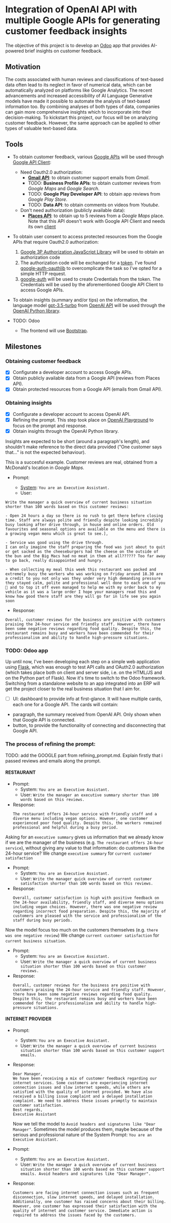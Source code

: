 # Integration of OpenAI API with multiple Google APIs for generating customer feedback insights

The objective of this project is to develop an [Odoo](https://www.odoo.com/documentation/16.0/developer/tutorials/getting_started.html) app that provides AI-powered brief insights on customer feedback.

## Motivation

The costs associated with human reviews and classifications of text-based data often lead to its neglect in favor of numerical data, which can be automatically analyzed on platforms like Google Analytics. The recent advancements and increased accessibility of AI Language Generative models have made it possible to automate the analysis of text-based information too. By combining analyses of both types of data, companies can gain more comprehensive insights which to incorporate into their decision-making.
To kickstart this project, our focus will be on analyzing customer feedback. However, the same approach can be applied to other types of valuable text-based data.

## Tools

- To obtain customer feedback, various [Google APIs](https://developers.google.com/apis-explorer) will be used through [Google API Client](https://github.com/googleapis/google-api-python-client): 

  - Need Oauth2.0 authorization:
    - **[Gmail API](https://developers.google.com/gmail/api/guides)**: to obtain customer support emails from *Gmail*.
    - TODO: **Business Profile APIs**: to obtain customer reviews from *Google Maps* and *Google Search*.
    - TODO: **Google Play Developer API**: to obtain app reviews from *Google Play Store*.
    - TODO: **Data API**: to obtain comments on videos from *Youtube*.
  - Don't need authorization (publicly available data):
    - **[Places API](https://developers.google.com/maps/documentation/places/web-service/overview)**: to obtain up to 5 reviews from a *Google Maps* place. Note that this API doesn't work with Google API Client and needs its own [client](https://github.com/googlemaps/google-maps-services-python)
- To obtain user consent to access protected resources from the Google APIs that require Oauth2.0 authorization:

  1. [Google 3P Authorization JavaScript Library](https://developers.google.com/identity/oauth2/web/guides/load-3p-authorization-library) will be used to obtain an authorization code
  2. The authorization code will be exchanged for a [token](https://developers.google.com/identity/protocols/oauth2/web-server#httprest_3). I've found [google-auth-oauthlib](https://google-auth-oauthlib.readthedocs.io/en/latest/) to overcomplicate the task so I've opted for a simple HTTP request.
  3. [google-auth](https://googleapis.dev/python/google-auth/latest/user-guide.html) will be used to create Credentials from the token. The Credentials will be used by the aforementioned Google API Client to access Google APIs.
- To obtain insights (summary and/or tips) on the information, the language model [gpt-3.5-turbo](https://platform.openai.com/docs/models/gpt-3-5) from [OpenAI API](https://platform.openai.com/docs/introduction/overview) will be used through the [OpenAI Python library](https://github.com/openai/openai-python).
- TODO: Odoo

  - The frontend will use [Bootstrap](https://getbootstrap.com/docs/5.0/getting-started/introduction/).

## Milestones

### Obtaining customer feedback

* [X] Configurate a developer account to access Google APIs.
* [X] Obtain publicly available data from a Google API (reviews from Places API).
* [X] Obtain protected resources from a Google API (emails from Gmail API).

### Obtaining insights

* [X] Configurate a developer account to access OpenAI API.
* [X] Refining the prompt. This step took place on [OpenAI Playground](https://platform.openai.com/playground) to focus on the prompt and response.
* [X] Obtain insights through the OpenAI Python library.

Insights are expected to be short (around a paragraph's length), and shouldn't make reference to the direct data provided ("One customer says that..." is not the expected behaviour).

This is a succesful example. Customer reviews are real, obtained from a McDonald's location in *Google Maps.*

- Prompt:

  * [System](https://platform.openai.com/docs/api-reference/chat/create#chat/create-role): `You are an Executive Assistant.`
  * User:

```plaintext
Write the manager a quick overview of current business situation shorter than 100 words based on this customer reviews:

- Open 24 hours a day so there is no rush to get there before closing time. Staff are always polite and friendly despite looking incredibly busy looking after drive through, in house and online orders. Old favourites and seasonal options are available on the menu and there is a growing vegan menu which is great to see.],

- Service was good using the drive through.
I can only imagine the staff preparing the food was just about to quit  or get sacked as the cheeseburgers had the cheese on the outside of the bun and the Big Macs had no meat in them at all?????? Too far away to go back, really disappointed and hungry.

- When collecting my meal this week this restaurant was packed and extremely busy the workers who was working on Friday around 18.30 are a credit to you not only was they under very high demanding pressure they stayed calm, polite and professional well done to each one of you 👏 and to top it off even managed to help me with my order back to my vehicle as it was a large order I hope your managers read this and know how good there staff are they will go far in life see you again soon
```

- Response:

```plaintext
Overall, customer reviews for the business are positive with customers praising the 24-hour service and friendly staff. However, there have been some negative reviews regarding food quality. Despite this, the restaurant remains busy and workers have been commended for their professionalism and ability to handle high-pressure situations.
```

### TODO: Odoo app

Up until now, I've been developing each step on a simple web application using [Flask](https://flask.palletsprojects.com/en/2.3.x/), which was enough to test API calls and OAuth2.0 authorization (which takes place both on client and server side, i.e. on the HTML/JS and on the Python part of Flask). Now it's time to switch to the Odoo framework. Switching from a standalone website to an app integrated into an ERP will get the project closer to the real business situation that I aim for.

* [ ] UI: dashboard to provide info at first-glance. It will have multiple cards, each one for a Google API. The cards will contain:

* paragraph, the summary received from OpenAI API. Only shown when that Google API is connected.
* button, to provide the functionality of connecting and disconnecting that Google API.

### The process of refining the prompt:

TODO: add the GOOGLE part from refining_prompt.md. Explain firstly that i passed reviews and emails along the prompt.

#### RESTAURANT

- Prompt:
  - System: `You are an Executive Assistant.`
  - User: `Write the manager an executive summary shorter than 100 words based on this reviews.`
- Response:
  ```plaintext
  The restaurant offers 24-hour service with friendly staff and a diverse menu including vegan options. However, one customer experienced poor food quality. Despite this, the workers remained professional and helpful during a busy period.
  ```

Asking for an `executive summary` gives us information that we already know if we are the manager of the business (e.g. `The restaurant offers 24-hour service`), without giving any value to that information: do customers like the 24-hour service? We change `executive summary` for `current customer satisfaction`

- Prompt:
  - System: `You are an Executive Assistant.`
  - User: `Write the manager quick overview of current customer satisfaction shorter than 100 words based on this reviews.`
- Response:
  ```plaintext
  Overall, customer satisfaction is high with positive feedback on the 24-hour availability, friendly staff, and diverse menu options including vegan choices. However, there was one negative review regarding incorrect food preparation. Despite this, the majority of customers are pleased with the service and professionalism of the staff during busy periods.
  ```

Now the model focus too much on the customers themselves (e.g. `there was one negative review`) We change `current customer satisfaction` for `current business situation`.

- Prompt:
  * System: `You are an Executive Assistant.`
  * User: `Write the manager a quick overview of current business situation shorter than 100 words based on this customer reviews.`
- Response:
  ```plaintext
  Overall, customer reviews for the business are positive with customers praising the 24-hour service and friendly staff. However, there have been some negative reviews regarding food quality. Despite this, the restaurant remains busy and workers have been commended for their professionalism and ability to handle high-pressure situations.
  ```

#### INTERNET PROVIDER

- Prompt:

  - System: `You are an Executive Assistant.`
  - User: `Write the manager a quick overview of current business situation shorter than 100 words based on this customer support emails.`
- Response:

  ```plaintext
  Dear Manager, 
  We have been receiving a mix of customer feedback regarding our internet services. Some customers are experiencing internet connection issues and slow internet speeds, while others are satisfied with the quality of internet provided. We have also received a billing issue complaint and a delayed installation complaint. We need to address these issues promptly to maintain customer satisfaction. 
  Best regards, 
  Executive Assistant
  ```
  Now we tell the model to `Avoid headers and signatures like "Dear Manager"`. Sometimes the model produces them, maybe because of the serious and professional nature of the System Prompt: `You are an Executive Assistant.`
- Prompt:

  - System: `You are an Executive Assistant.`
  - User: `Write the manager a quick overview of current business situation shorter than 100 words based on this customer support emails. Avoid headers and signatures like "Dear Manager".`
- Response:

  ```plaintext
  Customers are facing internet connection issues such as frequent disconnection, slow internet speeds, and delayed installation. Additionally, one customer has raised concerns about their billing. However, one customer has expressed their satisfaction with the quality of internet and customer service. Immediate action is required to address the issues faced by the customers.
  ```
